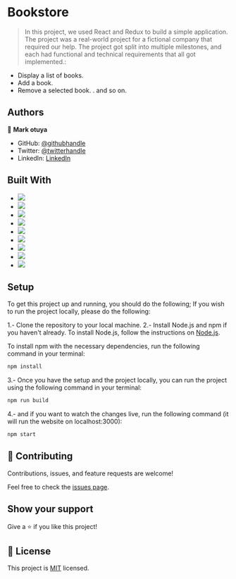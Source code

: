 
# Bookstore

>In this project, we used React and Redux to build a simple application. The project was a real-world project for a fictional company that required our help. The project got split into multiple milestones, and each had functional and technical requirements that all got implemented.:

- Display a list of books.
- Add a book.
- Remove a selected book.
.
and so on.

## Authors

👤 **Mark otuya**

- GitHub: [@githubhandle](https://github.com/markotuya0)
- Twitter: [@twitterhandle](https://twitter.com/mark__anthonny)
- LinkedIn: [LinkedIn](https://www.linkedin.com/in/mark-otuya-6a09a5232/)
## Built With

- ![](https://img.shields.io/badge/Github-blueviolet)
- ![](https://img.shields.io/badge/Javascript-blue)
- ![](https://img.shields.io/badge/HTML-purple) 
- ![](https://img.shields.io/badge/CSS-blue)
- ![](https://img.shields.io/badge/WEBPACK-violet)
- ![](https://img.shields.io/badge/Barbel-violet)
- ![](https://img.shields.io/badge/API-violet)
- ![](https://img.shields.io/badge/JSON-violet)
- ![](https://img.shields.io/badge/REACT-violet)

## Setup
To get this project up and running, you should do the following;
If you wish to run the project locally, please do the following:

1.- Clone the repository to your local machine.
2.- Install Node.js and npm if you haven't already.
   To install Node.js, follow the instructions on [Node.js](https://nodejs.org/en/).
   
   To install npm with the necessary dependencies, run the following command in your terminal:
   ``` bash
   npm install 
   ```

3.- Once you have the setup and the project locally, you can run the project using the following command in your terminal:
``` bash
npm run build
```
4.- and if you want to watch the changes live, run the following command (it will run the website on localhost:3000):
``` bash
npm start
```

## 🤝 Contributing

Contributions, issues, and feature requests are welcome!

Feel free to check the [issues page](https://github.com/Terbeche/Bookstore/issues).

## Show your support

Give a ⭐️ if you like this project!

## 📝 License

This project is [MIT](./MIT.md) licensed.
